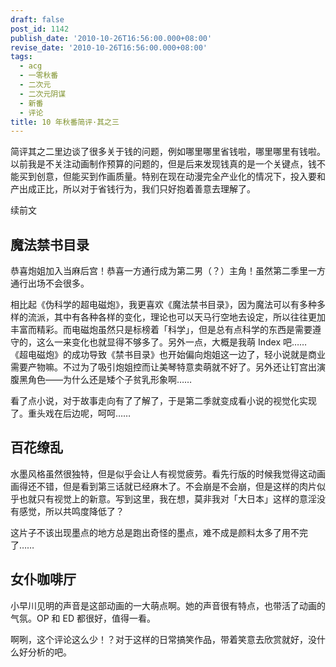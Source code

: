 ```yaml
---
draft: false
post_id: 1142
publish_date: '2010-10-26T16:56:00.000+08:00'
revise_date: '2010-10-26T16:56:00.000+08:00'
tags:
  - acg
  - 一零秋番
  - 二次元
  - 二次元阴谋
  - 新番
  - 评论
title: 10 年秋番简评·其之三
---
```


简评其之二里边谈了很多关于钱的问题，例如哪里哪里省钱啦，哪里哪里有钱啦。以前我是不关注动画制作预算的问题的，但是后来发现钱真的是一个关键点，钱不能买到创意，但能买到作画质量。特别在现在动漫完全产业化的情况下，投入要和产出成正比，所以对于省钱行为，我们只好抱着善意去理解了。

续前文

## 魔法禁书目录

恭喜炮姐加入当麻后宫！恭喜一方通行成为第二男（？）主角！虽然第二季里一方通行出场不会很多。

相比起《伪科学的超电磁炮》，我更喜欢《魔法禁书目录》，因为魔法可以有多种多样的流派，其中有各种各样的变化，理论也可以天马行空地去设定，所以往往更加丰富而精彩。而电磁炮虽然只是标榜着「科学」，但是总有点科学的东西是需要遵守的，这么一来变化也就显得不够多了。另外一点，大概是我萌 Index 吧……
《超电磁炮》的成功导致《禁书目录》也开始偏向炮姐这一边了，轻小说就是商业需要产物嘛。不过为了吸引炮姐控而让美琴特意卖萌就不好了。另外还让钉宫出演腹黑角色——为什么还是矮个子贫乳形象啊……

看了点小说，对于故事走向有了了解了，于是第二季就变成看小说的视觉化实现了。重头戏在后边呢，呵呵……

## 百花缭乱

水墨风格虽然很独特，但是似乎会让人有视觉疲劳。看先行版的时候我觉得这动画画得还不错，但是看到第三话就已经麻木了。不会崩是不会崩，但是这样的肉片似乎也就只有视觉上的新意。写到这里，我在想，莫非我对「大日本」这样的意淫没有感觉，所以共鸣度降低了？

这片子不该出现墨点的地方总是跑出奇怪的墨点，难不成是颜料太多了用不完了……

## 女仆咖啡厅

小早川见明的声音是这部动画的一大萌点啊。她的声音很有特点，也带活了动画的气氛。OP 和 ED 都很好，值得一看。

啊咧，这个评论这么少！？对于这样的日常搞笑作品，带着笑意去欣赏就好，没什么好分析的吧。
